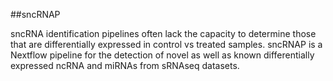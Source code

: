 ##sncRNAP

sncRNA identification pipelines often lack the capacity to determine those that are differentially expressed in control vs treated samples. sncRNAP is a Nextflow  pipeline for the detection of novel as well as known differentially expressed ncRNA and miRNAs from sRNAseq datasets.
